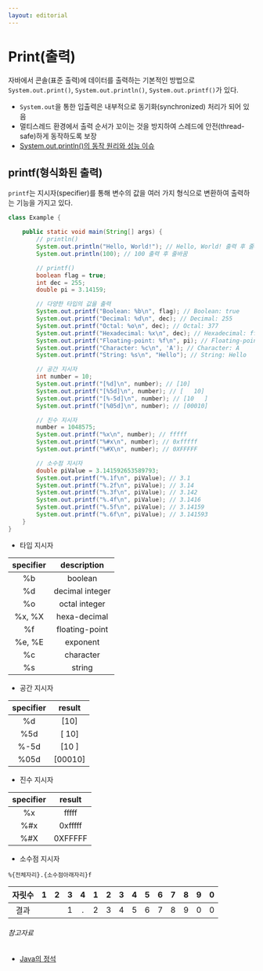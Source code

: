 ```yaml
---
layout: editorial
---
```


# Print(출력)

자바에서 콘솔(표준 출력)에 데이터를 출력하는 기본적인 방법으로 `System.out.print()`, `System.out.println()`, `System.out.printf()`가 있다.

- `System.out`을 통한 입출력은 내부적으로 동기화(synchronized) 처리가 되어 있음
- 멀티스레드 환경에서 출력 순서가 꼬이는 것을 방지하여 스레드에 안전(thread-safe)하게 동작하도록 보장
- [System.out.println()의 동작 원리와 성능 이슈](https://hyoguoo.gitbook.io/tech-log/posts/java-print-performance)

## printf(형식화된 출력)

`printf`는 지시자(specifier)를 통해 변수의 값을 여러 가지 형식으로 변환하여 출력하는 기능을 가지고 있다.

```java
class Example {

    public static void main(String[] args) {
        // println()
        System.out.println("Hello, World!"); // Hello, World! 출력 후 줄바꿈
        System.out.println(100); // 100 출력 후 줄바꿈

        // printf()
        boolean flag = true;
        int dec = 255;
        double pi = 3.14159;

        // 다양한 타입의 값을 출력
        System.out.printf("Boolean: %b\n", flag); // Boolean: true
        System.out.printf("Decimal: %d\n", dec); // Decimal: 255
        System.out.printf("Octal: %o\n", dec); // Octal: 377
        System.out.printf("Hexadecimal: %x\n", dec); // Hexadecimal: ff
        System.out.printf("Floating-point: %f\n", pi); // Floating-point: 3.141590
        System.out.printf("Character: %c\n", 'A'); // Character: A
        System.out.printf("String: %s\n", "Hello"); // String: Hello

        // 공간 지시자
        int number = 10;
        System.out.printf("[%d]\n", number); // [10]
        System.out.printf("[%5d]\n", number); // [   10]
        System.out.printf("[%-5d]\n", number); // [10   ]
        System.out.printf("[%05d]\n", number); // [00010]

        // 진수 지시자
        number = 1048575;
        System.out.printf("%x\n", number); // fffff
        System.out.printf("%#x\n", number); // 0xfffff
        System.out.printf("%#X\n", number); // 0XFFFFF

        // 소수점 지시자
        double piValue = 3.141592653589793;
        System.out.printf("%.1f\n", piValue); // 3.1
        System.out.printf("%.2f\n", piValue); // 3.14
        System.out.printf("%.3f\n", piValue); // 3.142
        System.out.printf("%.4f\n", piValue); // 3.1416
        System.out.printf("%.5f\n", piValue); // 3.14159
        System.out.printf("%.6f\n", piValue); // 3.141593
    }
}
```

- 타입 지시자

| specifier |   description   |
|:---------:|:---------------:|
|    %b     |     boolean     |
|    %d     | decimal integer |
|    %o     |  octal integer  |
|  %x, %X   |  hexa-decimal   |
|    %f     | floating-point  |
|  %e, %E   |    exponent     |
|    %c     |    character    |
|    %s     |     string      |

- 공간 지시자

| specifier | result  |
|:---------:|:-------:|
|    %d     |  [10]   |
|    %5d    | [   10] |
|   %-5d    | [10   ] |
|   %05d    | [00010] |

- 진수 지시자

| specifier | result  |
|:---------:|:-------:|
|    %x     |  fffff  |
|    %#x    | 0xfffff |
|    %#X    | 0XFFFFF |

- 소수점 지시자

`%{전체자리}.{소수점아래자리}f`

| 자릿수 | 1 | 2 | 3 | 4 | 1 | 2 | 3 | 4 | 5 | 6 | 7 | 8 | 9 | 0 |
|:---:|:-:|:-:|:-:|:-:|:-:|:-:|:-:|:-:|:-:|:-:|:-:|:-:|:-:|:-:|
| 결과  |   |   | 1 | . | 2 | 3 | 4 | 5 | 6 | 7 | 8 | 9 | 0 | 0 |

###### 참고자료

- [Java의 정석](https://kobic.net/book/bookInfo/view.do?isbn=9788994492032)
